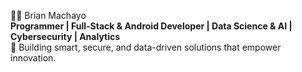   👨‍💻 Brian Machayo  
**Programmer | Full-Stack & Android Developer | Data Science & AI | Cybersecurity | Analytics**  
🚀 Building smart, secure, and data-driven solutions that empower innovation. 

